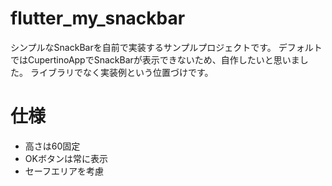 # flutter_my_snackbar
シンプルなSnackBarを自前で実装するサンプルプロジェクトです。
デフォルトではCupertinoAppでSnackBarが表示できないため、自作したいと思いました。
ライブラリでなく実装例という位置づけです。

# 仕様
* 高さは60固定
* OKボタンは常に表示
* セーフエリアを考慮
